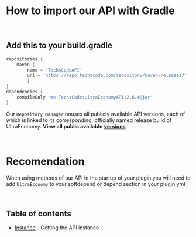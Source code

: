 # How to import our API with Gradle
<br>

## Add this to your build.gradle
```groovy
repositories {
    maven {
        name = 'TechsCodeAPI'
        url = 'https://repo.techscode.com/repository/maven-releases/'
        }
}
dependencies {
    compileOnly 'me.TechsCode:UltraEconomyAPI:2.6.4@jar'
}
```

Our `Repository Manager` houses all publicly available API versions, each of which
is linked to its corresponding, officially named release build of UltraEconomy.
**View all public available** [**versions**](https://repo.techscode.com/#browse/browse:maven-releases:me%2FTechsCode%2FUltraEconomyApi)

<br>

# Recomendation
When using methods of our API in the startup of your plugin you will need to add `UltraEconomy` to your softdepend or depend section in your plugin.yml

<br>

## Table of contents
- [Instance](./instance) - Getting the API instance

<br>

